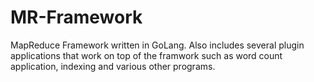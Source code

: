 # MR-Framework
MapReduce Framework written in GoLang. Also includes several plugin applications that work on top of the framwork such as word count application, indexing and various other programs. 
